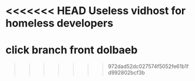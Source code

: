 <<<<<<< HEAD
Useless vidhost for homeless developers
=======
# click branch front dolbaeb
>>>>>>> 972dad52dc027574f5052fe61b1fd992802bcf3b
